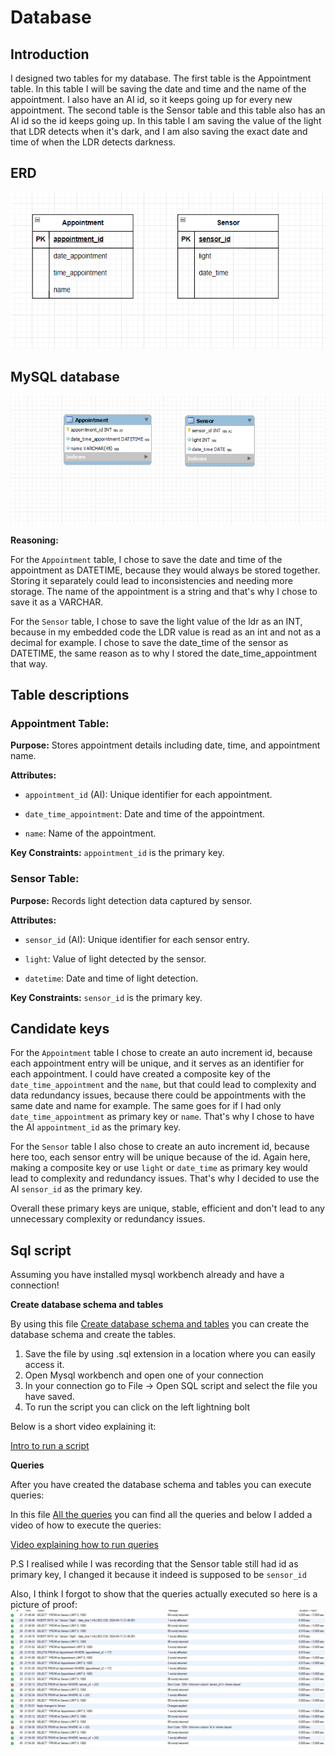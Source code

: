 # Database

## Introduction 
I designed two tables for my database. The first table is the Appointment table. In this table I will be saving the date and
time and the name of the appointment. I also have an AI id, so it keeps going up for every new appointment. The second table
is the Sensor table and this table also has an AI id so the id keeps going up. In this table I am saving the value of 
the light that LDR detects when it's dark, and I am also saving the exact date and time of when the LDR detects
darkness.

## ERD

![uml-diagram](../assets/appointments_erd.png)

## MySQL database
![database-diagram](../assets/appointments_database.png)

**Reasoning:**

For the `Appointment` table, I chose to save the date and time of the appointment as DATETIME, because they would 
always be stored together. Storing it separately could lead to inconsistencies and needing more storage. The name of the
appointment is a string and that's why I chose to save it as a VARCHAR.

For the `Sensor` table, I chose to save the light value of the ldr as an INT, because in my embedded code the LDR value 
is read as an int and not as a decimal for example. I chose to save the date_time of the sensor as DATETIME, the same 
reason as to why I stored the date_time_appointment that way.

## Table descriptions

### Appointment Table:

**Purpose:** Stores appointment details including date, time, and appointment name.

**Attributes:**

- `appointment_id` (AI): Unique identifier for each appointment.

- `date_time_appointment`: Date and time of the appointment.

- `name`: Name of the appointment.
 
**Key Constraints:** `appointment_id` is the primary key.

### Sensor Table:

**Purpose:** Records light detection data captured by sensor.

**Attributes:**

- `sensor_id` (AI): Unique identifier for each sensor entry.

- `light`: Value of light detected by the sensor.

- `datetime`: Date and time of light detection.

**Key Constraints:** `sensor_id` is the primary key.

## Candidate keys

For the `Appointment` table I chose to create an auto increment id, because each appointment entry will be unique, and it 
serves as an identifier for each appointment. I could have created a composite key of the `date_time_appointment` and the
`name`, but that could lead to complexity and data redundancy issues, because there could be appointments with the same 
date and name for example. The same goes for if I had only `date_time_appointment` as primary key or `name`. That's why
I chose to have the AI `appointment_id` as the primary key. 

For the `Sensor` table I also chose to create an auto increment id, because here too, each sensor entry will be unique
because of the id. Again here, making a composite key or use `light` or `date_time` as primary key would lead to complexity
and redundancy issues. That's why I decided to use the AI `sensor_id` as the primary key.

Overall these primary keys are unique, stable, efficient and don't lead to any unnecessary complexity or redundancy issues.

## Sql script
Assuming you have installed mysql workbench already and have a connection!

**Create database schema and tables**

By using this file [Create database schema and tables](../web/sql_scripts/create_db.md) you can create the database schema
and create the tables.

1. Save the file by using .sql extension in a location where you can easily access it.
2. Open Mysql workbench and open one of your connection
3. In your connection go to File -> Open SQL script and select the file you have saved.
4. To run the script you can click on the left lightning bolt

Below is a short video explaining it:

[Intro to run a script](https://youtu.be/HASmQIaTziQ)

**Queries**

After you have created the database schema and tables you can execute queries:

In this file [All the queries](../web/sql_scripts/queries.md) you can find all the queries and below I added a video of how
to execute the queries: 

[Video explaining how to run queries](https://youtu.be/oIEXxbkNfRY)

P.S I realised while I was recording that the Sensor table still had id as primary key, I changed it because it indeed
is supposed to be `sensor_id`

Also, I think I forgot to show that the queries actually executed so here is a picture of proof:
![proof](../assets/proof_queries.jpg)

